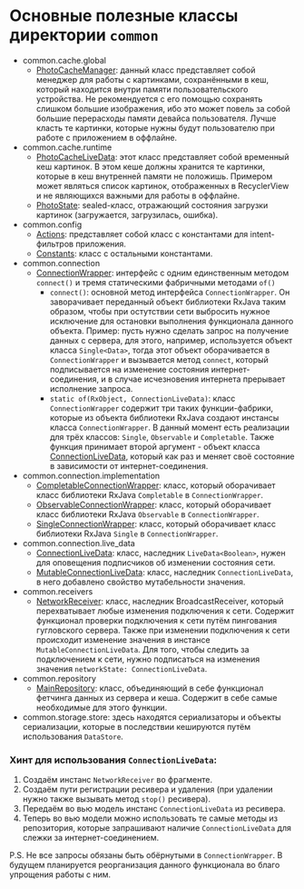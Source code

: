 # Основные полезные классы директории `common`
- common.cache.global
    - [PhotoCacheManager](https://github.com/radkoff26/flocator/blob/main/app/src/main/java/com/example/flocator/common/cache/global/PhotoCacheManager.kt): данный класс представляет собой менеджер для работы с картинками, сохранёнными в кеш, который находится внутри памяти пользовательского устройства. Не рекомендуется с его помощью сохранять слишком большие изображения, ибо это может повель за собой большие перерасходы памяти девайса пользователя. Лучше класть те картинки, которые нужны будут пользователю при работе с приложением в оффлайне.
- common.cache.runtime
    - [PhotoCacheLiveData](https://github.com/radkoff26/flocator/blob/main/app/src/main/java/com/example/flocator/common/cache/runtime/PhotoCacheLiveData.kt): этот класс представляет собой временный кеш картинок. В этом кеше должны хранится те картинки, которые в кеш внутренней памяти не положишь. Примером может являться список картинок, отображенных в RecyclerView и не являющихся важными для работы в оффлайне.
    - [PhotoState](https://github.com/radkoff26/flocator/blob/main/app/src/main/java/com/example/flocator/common/cache/runtime/PhotoState.kt): sealed-класс, отражающий состояния загрузки картинок (загружается, загрузилась, ошибка).
- common.config
    - [Actions](https://github.com/radkoff26/flocator/blob/main/app/src/main/java/com/example/flocator/common/config/Actions.kt): представляет собой класс с константами для intent-фильтров приложения.
    - [Constants](https://github.com/radkoff26/flocator/blob/main/app/src/main/java/com/example/flocator/common/config/Constants.kt): класс с остальными константами.
- common.connection
    - [ConnectionWrapper](https://github.com/radkoff26/flocator/blob/main/app/src/main/java/com/example/flocator/common/connection/ConnectionWrapper.kt): интерфейс с одним единственным методом `connect()` и тремя статическими фабричными методами `of()`
        - `connect()`: основной метод интерфейса `ConnectionWrapper`. Он заворачивает переданный объект библиотеки RxJava таким образом, чтобы при остутствии сети выбросить нужное исключение для остановки выполнения функционала данного объекта. Пример: пусть нужно сделать запрос на получение данных с сервера, для этого, например, используется объект класса `Single<Data>`, тогда этот объект оборачивается в `ConnectionWrapper` и вызывается метод `connect`, который подписывается на изменение состояния интернет-соединения, и в случае исчезновения интернета прерывает исполнение запроса.
        - `static of(RxObject, ConnectionLiveData)`: класс `ConnectionWrapper` содержит три таких функции-фабрики, которые из объекта библиотеки RxJava создают инстансы класса `ConnectionWrapper`. В данный момент есть реализации для трёх классов: `Single`, `Observable` и `Completable`. Также функция принимает второй аргумент - объект класса [ConnectionLiveData](https://github.com/radkoff26/flocator/blob/main/app/src/main/java/com/example/flocator/common/connection/live_data/ConnectionLiveData.kt), который как раз и меняет своё состояние в зависимости от интернет-соединения.
- common.connection.implementation
    - [CompletableConnectionWrapper](https://github.com/radkoff26/flocator/blob/main/app/src/main/java/com/example/flocator/common/connection/implementation/CompletableConnectionWrapper.kt): класс, который оборачивает класс библиотеки RxJava `Completable` в `ConnectionWrapper`.
    - [ObservableConnectionWrapper](https://github.com/radkoff26/flocator/blob/main/app/src/main/java/com/example/flocator/common/connection/implementation/ObservableConnectionWrapper.kt): класс, который оборачивает класс библиотеки RxJava `Observable` в `ConnectionWrapper`.
    - [SingleConnectionWrapper](https://github.com/radkoff26/flocator/blob/main/app/src/main/java/com/example/flocator/common/connection/implementation/SingleConnectionWrapper.kt): класс, который оборачивает класс библиотеки RxJava `Single` в `ConnectionWrapper`.
- common.connection.live_data
    - [ConnectionLiveData](https://github.com/radkoff26/flocator/blob/main/app/src/main/java/com/example/flocator/common/connection/live_data/ConnectionLiveData.kt): класс, наследник `LiveData<Boolean>`, нужен для оповещения подписчиков об изменении состояния сети.
    - [MutableConnectionLiveData](https://github.com/radkoff26/flocator/blob/main/app/src/main/java/com/example/flocator/common/connection/live_data/MutableConnectionLiveData.kt): класс, наследник `ConnectionLiveData`, в него добавлено свойство мутабельности значения.
- common.receivers
    - [NetworkReceiver](https://github.com/radkoff26/flocator/blob/main/app/src/main/java/com/example/flocator/common/receivers/NetworkReceiver.kt): класс, наследник BroadcastReceiver, который перехватывает любые изменения подключения к сети. Содержит функционал проверки подключения к сети путём пингования гугловского сервера. Также при изменении подключения к сети происходит изменение значения в инстансе `MutableConnectionLiveData`. Для того, чтобы следить за подключением к сети, нужно подписаться на изменения значения `networkState: ConnectionLiveData`.
- common.repository
    - [MainRepository](https://github.com/radkoff26/flocator/blob/main/app/src/main/java/com/example/flocator/common/repository/MainRepository.kt): класс, объединяющий в себе функционал фетчинга данных из сервера и кеша. Содержит в себе самые необходимые для этого функции.
- common.storage.store: здесь находятся сериализаторы и объекты сериализации, которые в последствии кешируются путём использования `DataStore`.

### Хинт для использования `ConnectionLiveData`:
1. Создаём инстанс `NetworkReceiver` во фрагменте.
2. Создаём пути регистрации ресивера и удаления (при удалении нужно также вызывать метод `stop()` ресивера).
3. Передаём во вью модель инстанс `ConnectionLiveData` из ресивера.
4. Теперь во вью модели можно использовать те самые методы из репозитория, которые запрашивают наличие `ConnectionLiveData` для слежки за интернет-соединением.

P.S. Не все запросы обязаны быть обёрнутыми в `ConnectionWrapper`. В будущем планируется реорганизация данного функционала во благо упрощения работы с ним.